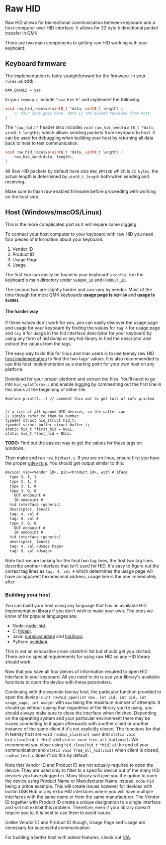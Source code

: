 # Raw HID

Raw HID allows for bidirectional communication between keyboard and a host computer over HID interface. It allows for 32 byte bidirectional packet transfer in QMK.

There are two main components to getting raw HID working with your keyboard.

## Keyboard firmware

The implementation is fairly straightforward for the firmware.
In your `rules.mk` add:

```make
RAW_ENABLE = yes
```

In your `keymap.c` include `"raw_hid.h"` and implement the following:

```C
void raw_hid_receive(uint8_t *data, uint8_t length) {
    // Your code goes here. data is the packet received from host.
}
```

The `"raw_hid.h"` header also includes `void raw_hid_send(uint8_t *data, uint8_t length);`
which allows sending packets from keyboard to host. It can be used for debugging when building your host by returning all data back to host to test communication.

```C
void raw_hid_receive(uint8_t *data, uint8_t length) {
    raw_hid_send(data, length);
}
```

All Raw HID packets by default have size `RAW_EPSIZE` which is `32 bytes`, the actual length is determined by `uint8_t length` both when sending and receiving.

Make sure to flash raw enabled firmware before proceeding with working on the host side.

## Host (Windows/macOS/Linux)

This is the more complicated part as it will require some digging.

To connect your host computer to your keyboard with raw HID you need four pieces of information about your keyboard:

1. Vendor ID
2. Product ID
3. Usage Page
4. Usage

The first two can easily be found in your keyboard's `config.h` in the keyboard's main directory under `VENDOR_ID` and `PRODUCT_ID`.

The second two are slightly harder and can vary by vendor. Most of the time though for most QMK keyboards **usage page is `0xFF60`** and **usage is `0x0061`**.

#### The harder way

If these values don't work for you, you can easily discover the usage page and usage for your keyboard by finding the values for `tag 4` for usage page and `tag 8` for usage in the hid interface descriptor for your keyboard by using any form of hid dump or any hid library to find the descriptor and extract the values from the tags.
 
The easy way to do this for linux and mac users is to use teensy raw HID [host implementation](https://www.pjrc.com/teensy/rawhid.html "PJRC Teensy") to find the two tags' values. It is also recommended to use this host implementation as a starting point for your own host on any platform.

Download for your proper platform and extract the files. You'll need to go into `hid_<platform>.c` and enable logging by commenting out the first line in this block at the beginning of either file.

```
#define printf(...) // comment this out to get lots of info printed


// a list of all opened HID devices, so the caller can
// simply refer to them by number
typedef struct hid_struct hid_t;
typedef struct buffer_struct buffer_t;
static hid_t *first_hid = NULL;
static hid_t *last_hid = NULL;
```

**TODO:** Find out the easiest way to get the values for these tags on windows.

Then make and run `raw_hidtest.c`. If you are on linux, ensure first you have the proper [udev rule](https://docs.qmk.fm/#/faq_build?id=linux-udev-rules).
You should get output similar to this:

```txt
device: vid=<Vendor ID>, pic=<Product ID>, with # iface
  type 3, 1, 1
  type 3, 1, 2
  type 3, 1, 0
  type 3, 0, 0
    OUT endpoint #
    IN endpoint #
  hid interface (generic)
  descriptor, len=32
  tag: 4, val #
  tag: 8, val #
  type 3, 0, 0
    OUT endpoint #
    IN endpoint #
  hid interface (generic)
  descriptor, len=32
  tag: 4, val <Usage Page>
  tag: 8, val <Usage>
```

Note that we are looking for the final two tag lines, the first two tag lines describe another interface that isn't used for HID. It's easy to figure out the correct tag lines as `tag: 4, val #` which determines the usage page will have an apparent hexadecimal address, usage line is the one immediately after. 

### Building your host

You can build your host using any language that has an available HID implementation library if you don't wish to make your own. The ones we know of for popular languages are:

* Node: [node-hid](https://github.com/node-hid/node-hid).
* C: [hidapi](https://github.com/signal11/hidapi).
* Java: [purejavahidapi](https://github.com/nyholku/purejavahidapi) and [hid4java](https://github.com/gary-rowe/hid4java).
* Python: [pyhidapi](https://pypi.org/project/hid/).

This is not an exhaustive cross-platofrm list but should get you started. There are no special requirements for using raw HID so any HID library should work.

Now that you have all four pieces of information required to open HID interface to your keyboard. All you need to do is use your library's available functions to open the device with these parameters.

Continuing with the example teensy host, the particular function provided to open the device is `int rawhid_open(int max, int vid, int pid, int usage_page, int usage)` with `max` being the maximum number of attempts. It should go without saying that regardless of the library you're using, you should always make sure to close the interface when finished. Depending on the operating system and your particular environment there may be issues connecting to it again afterwards with another client or another instance of the same client if it's not explicitly closed. The functions for that in teensy host are `void rawhid_close(int num)` and `static void hid_close(hid_t *hid)` and `static void free_all_hid(void)`. We recommend you close using `hid_close(hid_t *hid)` at the end of your communication and `static void free_all_hid(void)` when client is closed, `rawhid_test.c` doesn't do this by default.

Note that Vendor ID and Product ID are not actually required to open the device. They are used only to filter to a specific device out of the many HID devices you have plugged in. Many library will give you the option to open the device using Product Name or Manufacturer Name instead, `node-hid` being a prime example. This will create issues however for devices with builtin USB Hub or any extra HID interfaces where you will have multiple interfaces with the same name or from the same manufacturer. The Vendor ID together with Product ID create a unique designation to a single interface and will not exhibit this problem. Therefore, even if your library doesn't require you to, it is best to use them to avoid issues.

Unlike Vendor ID and Product ID though, Usage Page and Usage are necessary for successful communication.

For building a better host with added features, check out [VIA](https://github.com/olivia/via-config).
